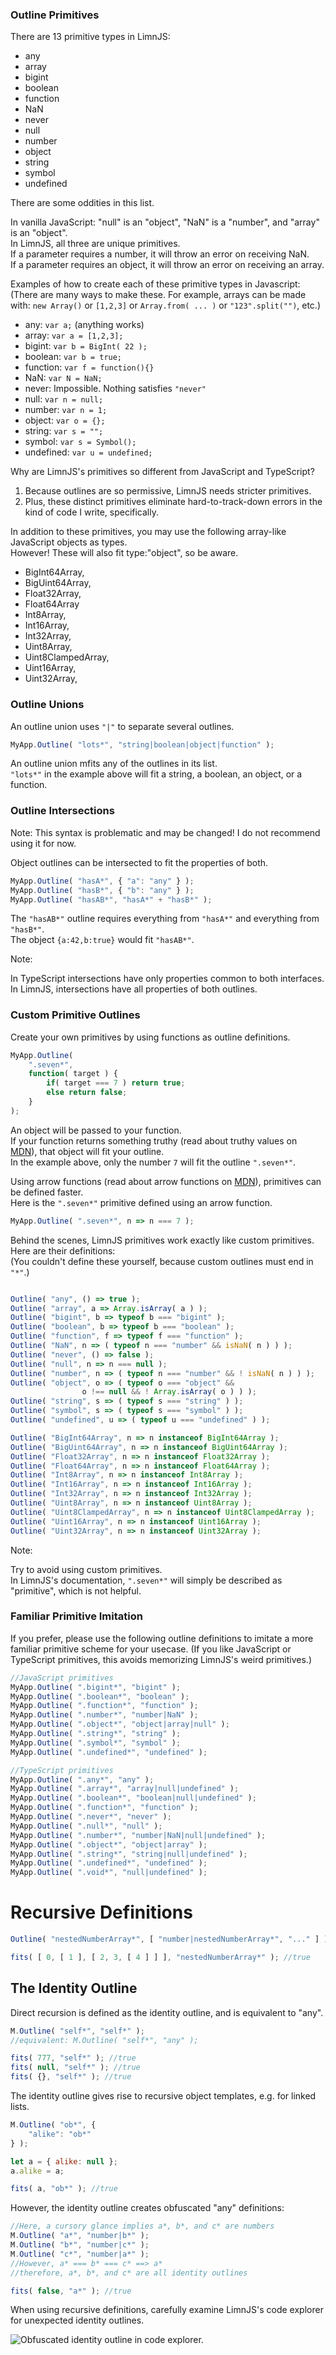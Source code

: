 
### Outline Primitives

There are 13 primitive types in LimnJS:
- any
- array
- bigint
- boolean
- function
- NaN
- never
- null
- number
- object
- string
- symbol
- undefined

There are some oddities in this list.  

In vanilla JavaScript: "null" is an "object", "NaN" is a "number", and "array" is an "object".  
In LimnJS, all three are unique primitives.  
If a parameter requires a number, it will throw an error on receiving NaN.  
If a parameter requires an object, it will throw an error on receiving an array.

Examples of how to create each of these primitive types in Javascript:  
(There are many ways to make these. 
For example, arrays can be made with: `new Array()` or `[1,2,3]` or `Array.from( ... )` or `"123".split("")`, etc.)
- any: `var a;` (anything works)
- array: `var a = [1,2,3];`
- bigint: `var b = BigInt( 22 );`
- boolean: `var b = true;`
- function: `var f = function(){}`
- NaN: `var N = NaN;`
- never: Impossible. Nothing satisfies `"never"`
- null: `var n = null;`
- number: `var n = 1;`
- object: `var o = {};`
- string: `var s = "";`
- symbol: `var s = Symbol();`
- undefined: `var u = undefined;`

Why are LimnJS's primitives so different from JavaScript and TypeScript?  

1. Because outlines are so permissive, LimnJS needs stricter primitives.
2. Plus, these distinct primitives eliminate hard-to-track-down errors in the kind of code I write, specifically.  

In addition to these primitives, you may use the following array-like JavaScript objects as types.  
However! These will also fit type:"object", so be aware.
- BigInt64Array,
- BigUint64Array,
- Float32Array,
- Float64Array
- Int8Array,
- Int16Array,
- Int32Array,
- Uint8Array,
- Uint8ClampedArray,
- Uint16Array,
- Uint32Array,

### Outline Unions

An outline union uses `"|"` to separate several outlines.  
```javascript
MyApp.Outline( "lots*", "string|boolean|object|function" );
```  
An outline union mfits any of the outlines in its list.  
`"lots*"` in the example above will fit a string, a boolean, an object, or a function.

### Outline Intersections

Note: This syntax is problematic and may be changed! I do not recommend using it for now.

Object outlines can be intersected to fit the properties of both.  
```javascript
MyApp.Outline( "hasA*", { "a": "any" } );
MyApp.Outline( "hasB*", { "b": "any" } );
MyApp.Outline( "hasAB*", "hasA*" + "hasB*" );
```  
The `"hasAB*"` outline requires everything from `"hasA*"` and everything from `"hasB*"`.  
The object `{a:42,b:true}` would fit `"hasAB*"`.  

Note:

In TypeScript intersections have only properties common to both interfaces.  
In LimnJS, intersections have all properties of both outlines.

### Custom Primitive Outlines

Create your own primitives by using functions as outline definitions.  
```javascript
MyApp.Outline( 
    ".seven*",
    function( target ) { 
        if( target === 7 ) return true;
        else return false;
    }
);
```  
An object will be passed to your function.  
If your function returns something truthy (read about truthy values on [MDN](https://developer.mozilla.org/en-US/docs/Glossary/Truthy)), that object will fit your outline.  
In the example above, only the number `7` will fit the outline `".seven*"`.  

Using arrow functions (read about arrow functions on [MDN](https://developer.mozilla.org/en-US/docs/Web/JavaScript/Reference/Functions/Arrow_functions)), primitives can be defined faster.  
Here is the `".seven*"` primitive defined using an arrow function.
```javascript
MyApp.Outline( ".seven*", n => n === 7 );
```

Behind the scenes, LimnJS primitives work exactly like custom primitives.  
Here are their definitions:  
(You couldn't define these yourself, because custom outlines must end in `"*"`.)
```javascript

Outline( "any", () => true );
Outline( "array", a => Array.isArray( a ) );
Outline( "bigint", b => typeof b === "bigint" );
Outline( "boolean", b => typeof b === "boolean" );
Outline( "function", f => typeof f === "function" );
Outline( "NaN", n => ( typeof n === "number" && isNaN( n ) ) );
Outline( "never", () => false );
Outline( "null", n => n === null );
Outline( "number", n => ( typeof n === "number" && ! isNaN( n ) ) );
Outline( "object", o => ( typeof o === "object" && 
                o !== null && ! Array.isArray( o ) ) );
Outline( "string", s => ( typeof s === "string" ) );
Outline( "symbol", s => ( typeof s === "symbol" ) );
Outline( "undefined", u => ( typeof u === "undefined" ) );

Outline( "BigInt64Array", n => n instanceof BigInt64Array );
Outline( "BigUint64Array", n => n instanceof BigUint64Array );
Outline( "Float32Array", n => n instanceof Float32Array );
Outline( "Float64Array", n => n instanceof Float64Array );
Outline( "Int8Array", n => n instanceof Int8Array );
Outline( "Int16Array", n => n instanceof Int16Array );
Outline( "Int32Array", n => n instanceof Int32Array );
Outline( "Uint8Array", n => n instanceof Uint8Array );
Outline( "Uint8ClampedArray", n => n instanceof Uint8ClampedArray );
Outline( "Uint16Array", n => n instanceof Uint16Array );
Outline( "Uint32Array", n => n instanceof Uint32Array );
```

Note:  

Try to avoid using custom primitives.  
In LimnJS's documentation, `".seven*"` will simply be described as "primitive", which is not helpful.

### Familiar Primitive Imitation

If you prefer, please use the following outline definitions to imitate a more familiar primitive scheme for your usecase. (If you like JavaScript or TypeScript primitives, this avoids memorizing LimnJS's weird primitives.)

```javascript
//JavaScript primitives
MyApp.Outline( ".bigint*", "bigint" );
MyApp.Outline( ".boolean*", "boolean" );
MyApp.Outline( ".function*", "function" );
MyApp.Outline( ".number*", "number|NaN" );
MyApp.Outline( ".object*", "object|array|null" );
MyApp.Outline( ".string*", "string" );
MyApp.Outline( ".symbol*", "symbol" );
MyApp.Outline( ".undefined*", "undefined" );
```

```javascript
//TypeScript primitives
MyApp.Outline( ".any*", "any" );
MyApp.Outline( ".array*", "array|null|undefined" );
MyApp.Outline( ".boolean*", "boolean|null|undefined" );
MyApp.Outline( ".function*", "function" );
MyApp.Outline( ".never*", "never" );
MyApp.Outline( ".null*", "null" );
MyApp.Outline( ".number*", "number|NaN|null|undefined" );
MyApp.Outline( ".object*", "object|array" );
MyApp.Outline( ".string*", "string|null|undefined" );
MyApp.Outline( ".undefined*", "undefined" );
MyApp.Outline( ".void*", "null|undefined" );
```


# Recursive Definitions

```javascript
Outline( "nestedNumberArray*", [ "number|nestedNumberArray*", "..." ] )

fits( [ 0, [ 1 ], [ 2, 3, [ 4 ] ] ], "nestedNumberArray*" ); //true
```

## The Identity Outline

Direct recursion is defined as the identity outline, and is equivalent to "any".
```javascript
M.Outline( "self*", "self*" ); 
//equivalent: M.Outline( "self*", "any" );

fits( 777, "self*" ); //true
fits( null, "self*" ); //true
fits( {}, "self*" ); //true
```

The identity outline gives rise to recursive object templates, e.g. for linked lists.
```javascript
M.Outline( "ob*", {
    "alike": "ob*"
} ); 

let a = { alike: null };
a.alike = a;

fits( a, "ob*" ); //true
```

However, the identity outline creates obfuscated "any" definitions:

```javascript
//Here, a cursory glance implies a*, b*, and c* are numbers
M.Outline( "a*", "number|b*" );
M.Outline( "b*", "number|c*" );
M.Outline( "c*", "number|a*" );
//However, a* === b* === c* ==> a*
//therefore, a*, b*, and c* are all identity outlines

fits( false, "a*" ); //true
```

When using recursive definitions, carefully examine LimnJS's code explorer for unexpected identity outlines.

![Obfuscated identity outline in code explorer.](img/identity-any.png)
